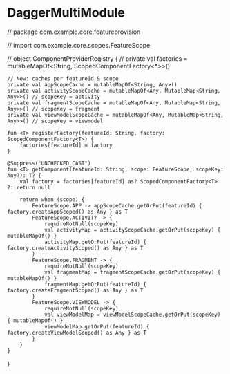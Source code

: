 # DaggerMultiModule

//  package com.example.core.featureprovision

// import com.example.core.scopes.FeatureScope

// object ComponentProviderRegistry {
// private val factories = mutableMapOf<String, ScopedComponentFactory<*>>()

    // New: caches per featureId & scope
    private val appScopeCache = mutableMapOf<String, Any>()
    private val activityScopeCache = mutableMapOf<Any, MutableMap<String, Any>>() // scopeKey = activity
    private val fragmentScopeCache = mutableMapOf<Any, MutableMap<String, Any>>() // scopeKey = fragment
    private val viewModelScopeCache = mutableMapOf<Any, MutableMap<String, Any>>() // scopeKey = viewmodel

    fun <T> registerFactory(featureId: String, factory: ScopedComponentFactory<T>) {
        factories[featureId] = factory
    }

    @Suppress("UNCHECKED_CAST")
    fun <T> getComponent(featureId: String, scope: FeatureScope, scopeKey: Any?): T? {
        val factory = factories[featureId] as? ScopedComponentFactory<T> ?: return null

        return when (scope) {
            FeatureScope.APP -> appScopeCache.getOrPut(featureId) { factory.createAppScoped() as Any } as T
            FeatureScope.ACTIVITY -> {
                requireNotNull(scopeKey)
                val activityMap = activityScopeCache.getOrPut(scopeKey) { mutableMapOf() }
                activityMap.getOrPut(featureId) { factory.createActivityScoped() as Any } as T
            }
            FeatureScope.FRAGMENT -> {
                requireNotNull(scopeKey)
                val fragmentMap = fragmentScopeCache.getOrPut(scopeKey) { mutableMapOf() }
                fragmentMap.getOrPut(featureId) { factory.createFragmentScoped() as Any } as T
            }
            FeatureScope.VIEWMODEL -> {
                requireNotNull(scopeKey)
                val viewModelMap = viewModelScopeCache.getOrPut(scopeKey) { mutableMapOf() }
                viewModelMap.getOrPut(featureId) { factory.createViewModelScoped() as Any } as T
            }
        }
    }
}
